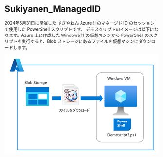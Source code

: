 # Sukiyanen_ManagedID
2024年5月31日に開催した すきやねん Azure !! のマネージド ID のセッションで使用した PowerShell スクリプトです。
デモスクリプトのイメージは以下になります。Azure 上に作成した Windows 11 の仮想マシンから PowerShell のスクリプトを実行すると、Blob ストレージにあるファイルを仮想マシンにダウンロードします。

![demoimage](/media/demo001.png)

